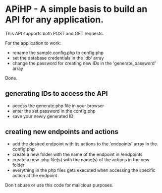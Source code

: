 # APiHP - A simple basis to build an API for any application.

This API supports both POST and GET requests.

For the application to work:

- rename the sample.config.php to config.php
- set the database credentials in the 'db' array
- change the password for creating new IDs in the 'generate_password' array

Done.

## generating IDs to access the API

- access the generate.php file in your browser
- enter the set password in the config.php
- save your newly generated ID

## creating new endpoints and actions

- add the desired endpoint with its actions to the 'endpoints' array in the config.php
- create a new folder with the name of the endpoint in /endpoints
- create a new .php file(s) with the name(s) of the actions in the new folder
- everything in the php files gets executed when accessing the specific action at the endpoint


Don't abuse or use this code for malicious purposes.
